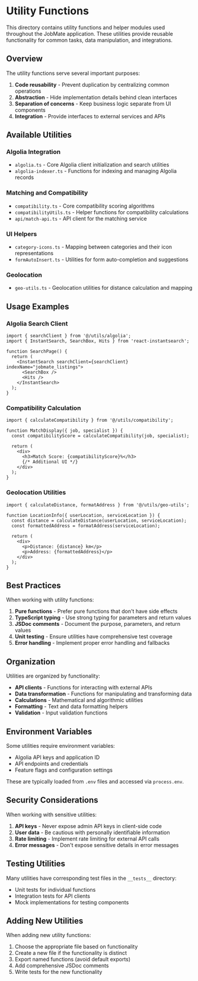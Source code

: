 # Utility Functions

This directory contains utility functions and helper modules used throughout the JobMate application. These utilities provide reusable functionality for common tasks, data manipulation, and integrations.

## Overview

The utility functions serve several important purposes:

1. **Code reusability** - Prevent duplication by centralizing common operations
2. **Abstraction** - Hide implementation details behind clean interfaces
3. **Separation of concerns** - Keep business logic separate from UI components
4. **Integration** - Provide interfaces to external services and APIs

## Available Utilities

### Algolia Integration

- `algolia.ts` - Core Algolia client initialization and search utilities
- `algolia-indexer.ts` - Functions for indexing and managing Algolia records

### Matching and Compatibility

- `compatibility.ts` - Core compatibility scoring algorithms
- `compatibilityUtils.ts` - Helper functions for compatibility calculations
- `api/match-api.ts` - API client for the matching service

### UI Helpers

- `category-icons.ts` - Mapping between categories and their icon representations
- `formAutoInsert.ts` - Utilities for form auto-completion and suggestions

### Geolocation

- `geo-utils.ts` - Geolocation utilities for distance calculation and mapping

## Usage Examples

### Algolia Search Client

```tsx
import { searchClient } from '@/utils/algolia';
import { InstantSearch, SearchBox, Hits } from 'react-instantsearch';

function SearchPage() {
  return (
    <InstantSearch searchClient={searchClient} indexName="jobmate_listings">
      <SearchBox />
      <Hits />
    </InstantSearch>
  );
}
```

### Compatibility Calculation

```tsx
import { calculateCompatibility } from '@/utils/compatibility';

function MatchDisplay({ job, specialist }) {
  const compatibilityScore = calculateCompatibility(job, specialist);
  
  return (
    <div>
      <h3>Match Score: {compatibilityScore}%</h3>
      {/* Additional UI */}
    </div>
  );
}
```

### Geolocation Utilities

```tsx
import { calculateDistance, formatAddress } from '@/utils/geo-utils';

function LocationInfo({ userLocation, serviceLocation }) {
  const distance = calculateDistance(userLocation, serviceLocation);
  const formattedAddress = formatAddress(serviceLocation);
  
  return (
    <div>
      <p>Distance: {distance} km</p>
      <p>Address: {formattedAddress}</p>
    </div>
  );
}
```

## Best Practices

When working with utility functions:

1. **Pure functions** - Prefer pure functions that don't have side effects
2. **TypeScript typing** - Use strong typing for parameters and return values
3. **JSDoc comments** - Document the purpose, parameters, and return values
4. **Unit testing** - Ensure utilities have comprehensive test coverage
5. **Error handling** - Implement proper error handling and fallbacks

## Organization

Utilities are organized by functionality:

- **API clients** - Functions for interacting with external APIs
- **Data transformation** - Functions for manipulating and transforming data
- **Calculations** - Mathematical and algorithmic utilities
- **Formatting** - Text and data formatting helpers
- **Validation** - Input validation functions

## Environment Variables

Some utilities require environment variables:

- Algolia API keys and application ID
- API endpoints and credentials
- Feature flags and configuration settings

These are typically loaded from `.env` files and accessed via `process.env`.

## Security Considerations

When working with sensitive utilities:

1. **API keys** - Never expose admin API keys in client-side code
2. **User data** - Be cautious with personally identifiable information
3. **Rate limiting** - Implement rate limiting for external API calls
4. **Error messages** - Don't expose sensitive details in error messages

## Testing Utilities

Many utilities have corresponding test files in the `__tests__` directory:

- Unit tests for individual functions
- Integration tests for API clients
- Mock implementations for testing components

## Adding New Utilities

When adding new utility functions:

1. Choose the appropriate file based on functionality
2. Create a new file if the functionality is distinct
3. Export named functions (avoid default exports)
4. Add comprehensive JSDoc comments
5. Write tests for the new functionality
